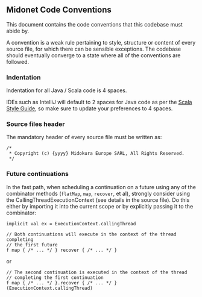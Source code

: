 ## Midonet Code Conventions

This document contains the code conventions that this codebase must abide by.

A convention is a weak rule pertaining to style, structure or content of every
source file, for which there can be sensible exceptions. The codebase should
eventually converge to a state where all of the conventions are followed.

### Indentation

Indentation for all Java / Scala code is 4 spaces.

IDEs such as IntelliJ will default to 2 spaces for Java code as per the
[Scala Style Guide](http://docs.scala-lang.org/style/indentation.html), so
make sure to update your preferences to 4 spaces.

### Source files header

The mandatory header of every source file must be written as:

    /*
     * Copyright (c) {yyyy} Midokura Europe SARL, All Rights Reserved.
     */

### Future continuations

In the fast path, when scheduling a continuation on a future using any of the
combinator methods (`flatMap`, `map`, `recover`, et al), strongly consider
using the CallingThreadExecutionContext (see details in the source file). Do
this either by importing it into the current scope or by explicitly passing it
to the combinator:

    implicit val ex = ExecutionContext.callingThread

    // Both continuations will execute in the context of the thread completing
    // the first future
    f map { /* ... */ } recover { /* ... */ }

or

    // The second continuation is executed in the context of the thread
    // completing the first continuation
    f map { /* ... */ }.recover { /* ... */ }(ExecutionContext.callingThread)